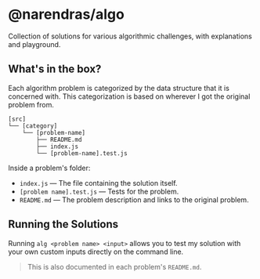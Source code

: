 # @narendras/algo

Collection of solutions for various algorithmic challenges, with explanations and playground.

## What's in the box?

Each algorithm problem is categorized by the data structure that it is concerned with. This categorization is based on wherever I got the original problem from.

```
[src]
└── [category]
    └── [problem-name]
        ├── README.md
        ├── index.js
        └── [problem-name].test.js
```

Inside a problem's folder:

- `index.js` &mdash; The file containing the solution itself.
- `[problem name].test.js` &mdash; Tests for the problem.
- `README.md` &mdash; The problem description and links to the original problem.

## Running the Solutions

Running `alg <problem name> <input>` allows you to test my solution with your own custom inputs directly on the command line.

> This is also documented in each problem's `README.md`.